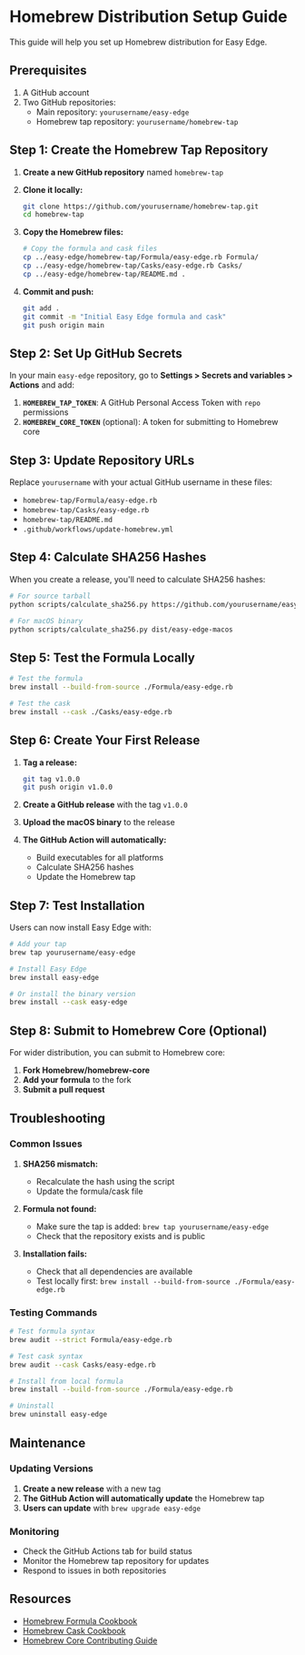 # Homebrew Distribution Setup Guide

This guide will help you set up Homebrew distribution for Easy Edge.

## Prerequisites

1. A GitHub account
2. Two GitHub repositories:
   - Main repository: `yourusername/easy-edge`
   - Homebrew tap repository: `yourusername/homebrew-tap`

## Step 1: Create the Homebrew Tap Repository

1. **Create a new GitHub repository** named `homebrew-tap`
2. **Clone it locally:**
   ```bash
   git clone https://github.com/yourusername/homebrew-tap.git
   cd homebrew-tap
   ```

3. **Copy the Homebrew files:**
   ```bash
   # Copy the formula and cask files
   cp ../easy-edge/homebrew-tap/Formula/easy-edge.rb Formula/
   cp ../easy-edge/homebrew-tap/Casks/easy-edge.rb Casks/
   cp ../easy-edge/homebrew-tap/README.md .
   ```

4. **Commit and push:**
   ```bash
   git add .
   git commit -m "Initial Easy Edge formula and cask"
   git push origin main
   ```

## Step 2: Set Up GitHub Secrets

In your main `easy-edge` repository, go to **Settings > Secrets and variables > Actions** and add:

1. **`HOMEBREW_TAP_TOKEN`**: A GitHub Personal Access Token with `repo` permissions
2. **`HOMEBREW_CORE_TOKEN`** (optional): A token for submitting to Homebrew core

## Step 3: Update Repository URLs

Replace `yourusername` with your actual GitHub username in these files:

- `homebrew-tap/Formula/easy-edge.rb`
- `homebrew-tap/Casks/easy-edge.rb`
- `homebrew-tap/README.md`
- `.github/workflows/update-homebrew.yml`

## Step 4: Calculate SHA256 Hashes

When you create a release, you'll need to calculate SHA256 hashes:

```bash
# For source tarball
python scripts/calculate_sha256.py https://github.com/yourusername/easy-edge/archive/v1.0.0.tar.gz

# For macOS binary
python scripts/calculate_sha256.py dist/easy-edge-macos
```

## Step 5: Test the Formula Locally

```bash
# Test the formula
brew install --build-from-source ./Formula/easy-edge.rb

# Test the cask
brew install --cask ./Casks/easy-edge.rb
```

## Step 6: Create Your First Release

1. **Tag a release:**
   ```bash
   git tag v1.0.0
   git push origin v1.0.0
   ```

2. **Create a GitHub release** with the tag `v1.0.0`

3. **Upload the macOS binary** to the release

4. **The GitHub Action will automatically:**
   - Build executables for all platforms
   - Calculate SHA256 hashes
   - Update the Homebrew tap

## Step 7: Test Installation

Users can now install Easy Edge with:

```bash
# Add your tap
brew tap yourusername/easy-edge

# Install Easy Edge
brew install easy-edge

# Or install the binary version
brew install --cask easy-edge
```

## Step 8: Submit to Homebrew Core (Optional)

For wider distribution, you can submit to Homebrew core:

1. **Fork Homebrew/homebrew-core**
2. **Add your formula** to the fork
3. **Submit a pull request**

## Troubleshooting

### Common Issues

1. **SHA256 mismatch:**
   - Recalculate the hash using the script
   - Update the formula/cask file

2. **Formula not found:**
   - Make sure the tap is added: `brew tap yourusername/easy-edge`
   - Check that the repository exists and is public

3. **Installation fails:**
   - Check that all dependencies are available
   - Test locally first: `brew install --build-from-source ./Formula/easy-edge.rb`

### Testing Commands

```bash
# Test formula syntax
brew audit --strict Formula/easy-edge.rb

# Test cask syntax
brew audit --cask Casks/easy-edge.rb

# Install from local formula
brew install --build-from-source ./Formula/easy-edge.rb

# Uninstall
brew uninstall easy-edge
```

## Maintenance

### Updating Versions

1. **Create a new release** with a new tag
2. **The GitHub Action will automatically update** the Homebrew tap
3. **Users can update** with `brew upgrade easy-edge`

### Monitoring

- Check the GitHub Actions tab for build status
- Monitor the Homebrew tap repository for updates
- Respond to issues in both repositories

## Resources

- [Homebrew Formula Cookbook](https://docs.brew.sh/Formula-Cookbook)
- [Homebrew Cask Cookbook](https://docs.brew.sh/Cask-Cookbook)
- [Homebrew Core Contributing Guide](https://github.com/Homebrew/homebrew-core/blob/HEAD/CONTRIBUTING.md) 